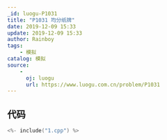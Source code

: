```yaml
---
_id: luogu-P1031
title: "P1031 均分纸牌"
date: 2019-12-09 15:33
update: 2019-12-09 15:33
author: Rainboy
tags:
    - 模拟
catalog: 模拟
source: 
    - 
      oj: luogu
      url: https://www.luogu.com.cn/problem/P1031
---
```


## 代码

```c
<%- include("1.cpp") %>
```
